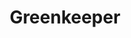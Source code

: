 ---
blog: https://blog.greenkeeper.io/
codehost: https://github.com/greenkeeperio
logohandle: greenkeeperio
sort: greenkeeper
title: Greenkeeper
website: https://greenkeeper.io/
---